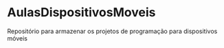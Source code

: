 # AulasDispositivosMoveis
Repositório para armazenar os projetos de programação para dispositivos móveis

